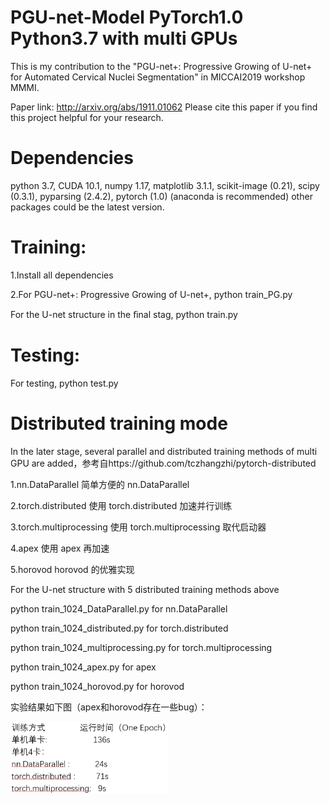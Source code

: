 # PGU-net-Model PyTorch1.0 Python3.7 with multi GPUs

This is my contribution to the "PGU-net+: Progressive Growing of U-net+ for Automated Cervical Nuclei Segmentation" in MICCAI2019 workshop MMMI.

Paper link: http://arxiv.org/abs/1911.01062
 Please cite this paper if you find this project helpful for your research.

# Dependencies

python 3.7, CUDA 10.1, numpy 1.17, matplotlib 3.1.1, scikit-image (0.21), scipy (0.3.1), pyparsing (2.4.2), pytorch (1.0) (anaconda is recommended)
other packages could be the latest version.

# Training:

1.Install all dependencies

2.For PGU-net+: Progressive Growing of U-net+,
python train_PG.py

For the U-net structure in the ﬁnal stag,
python train.py

# Testing:
For testing,
python test.py

# Distributed training mode
In the later stage, several parallel and distributed training methods of multi GPU are added，参考自https://github.com/tczhangzhi/pytorch-distributed

1.nn.DataParallel 简单方便的 nn.DataParallel

2.torch.distributed 使用 torch.distributed 加速并行训练

3.torch.multiprocessing 使用 torch.multiprocessing 取代启动器

4.apex 使用 apex 再加速

5.horovod horovod 的优雅实现

For the U-net structure with 5 distributed training methods above

python train_1024_DataParallel.py for nn.DataParallel

python train_1024_distributed.py for torch.distributed

python train_1024_multiprocessing.py for torch.multiprocessing

python train_1024_apex.py for apex

python train_1024_horovod.py for horovod

实验结果如下图（apex和horovod存在一些bug）：

<img src="./D-D-M.png" width=50%>
